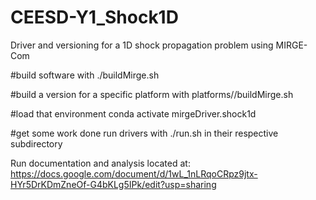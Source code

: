 # CEESD-Y1_Shock1D

Driver and versioning for a 1D shock propagation problem using MIRGE-Com

#build software with 
./buildMirge.sh

#build a version for a specific platform with 
platforms/<platform>/buildMirge.sh

#load that environment
conda activate mirgeDriver.shock1d

#get some work done
run drivers with ./run.sh in their respective subdirectory

Run documentation and analysis located at:
https://docs.google.com/document/d/1wL_1nLRqoCRpz9jtx-HYr5DrKDmZneOf-G4bKLg5IPk/edit?usp=sharing
